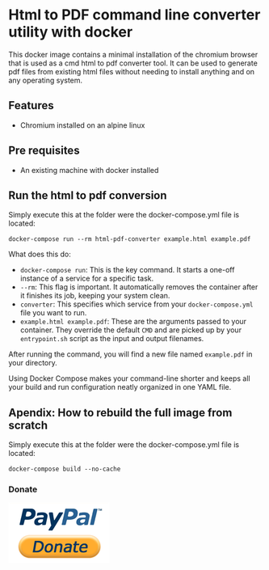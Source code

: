 # Html to PDF command line converter utility with docker

This docker image contains a minimal installation of the chromium browser that is used as a cmd html to pdf converter tool. It can be used to generate pdf files from existing html files without needing to install anything and on any operating system.

## Features

  - Chromium installed on an alpine linux
  
## Pre requisites

- An existing machine with docker installed

## Run the html to pdf conversion

Simply execute this at the folder were the docker-compose.yml file is located:
```
docker-compose run --rm html-pdf-converter example.html example.pdf
```

What does this do:
* `docker-compose run`: This is the key command. It starts a one-off instance of a service for a specific task.
* `--rm`: This flag is important. It automatically removes the container after it finishes its job, keeping your system clean.
* `converter`: This specifies which service from your `docker-compose.yml` file you want to run.
* `example.html example.pdf`: These are the arguments passed to your container. They override the default `CMD` and are picked up by your `entrypoint.sh` script as the input and output filenames.

After running the command, you will find a new file named `example.pdf` in your directory.

Using Docker Compose makes your command-line shorter and keeps all your build and run configuration neatly organized in one YAML file.
  
## Apendix: How to rebuild the full image from scratch

Simply execute this at the folder were the docker-compose.yml file is located:
```
docker-compose build --no-cache
```

### Donate
	
[![Donate](https://raw.githubusercontent.com/edertone/DEV-Tools/master/Virtualization/Docker/Images/php7-apache-vhosts/donate-button.png)](https://www.paypal.com/cgi-bin/webscr?cmd=_donations&business=53MJ6SY66WZZ2&lc=ES&item_name=php7-apache-vhosts&no_note=0&cn=A%c3%b1adir%20instrucciones%20especiales%20para%20el%20vendedor%3a&no_shipping=2&currency_code=EUR&bn=PP%2dDonationsBF%3abtn_donateCC_LG%2egif%3aNonHosted)